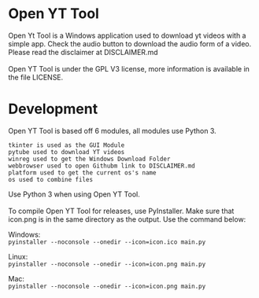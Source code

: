 # Open YT Tool
Open Yt Tool is a Windows application used to download yt videos with a simple app. Check the audio button to download the audio form
of a video. Please read the disclaimer at DISCLAIMER.md<br>
<br>
Open YT Tool is under the GPL V3 license, more information is available in the file LICENSE. <br>

# Development
Open YT Tool is based off 6 modules, all modules use Python 3.<br>

```
tkinter is used as the GUI Module 
pytube used to download YT videos 
winreg used to get the Windows Download Folder 
webbrowser used to open Githubm link to DISCLAIMER.md
platform used to get the current os's name
os used to combine files
```
Use Python 3 when using Open YT Tool. <br>
<br>
To compile Open YT Tool for releases, use PyInstaller. Make sure that icon.png is in the same directory
as the output. Use the command below:<br>

Windows:<br>
`pyinstaller --noconsole --onedir --icon=icon.ico main.py`

Linux:<br>
`pyinstaller --noconsole --onedir --icon=icon.png main.py`

Mac:<br>
`pyinstaller --noconsole --onedir --icon=icon.png main.py`